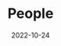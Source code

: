 ---
title: People
date: 2022-10-24
type: landing
sections:
  - block: people
    content:
      title: 
      # Choose which groups/teams of users to display.
      #   Edit `user_groups` in each user's profile to add them to one or more of these groups.
      user_groups:
          - Faculty
          - Ph.D. Students
          - Master Students
          - Undergraduates
          - Visiting Students
          - Graduate Students

      sort_by: Params.last_name
      sort_ascending: true
    design:
      show_interests: false
      show_role: true
      show_social: true

  - block: hero
    design:
      spacing:
        padding: ['0','0','0','0']
      background: 
        image: 
          filename: bg.png

    content:
      title: 
      text: |
        <meta name="viewport" content="width=device-width, initial-scale=1.0">

        <style>

            .center-text {
            text-align: center;}

            .flex-container {
            display: flex;
            justify-content: space-between;
            flex-direction: row; 
            flex-wrap: wrap;
            align-items: center;
            }

            .flex-element {
            flex: 0.5; 
            margin: 2%;
            /* 元素占据可用空间的比例 */}

        </style>
        <div class="center-text" style="margin-top:-13%;width:100%;margin-left:30%">
        <div style="display:flex;justify-content:center"><p style="font-size:1.5rem;">Other Members</p></div>
        <div class="flex-container" style="text-align:center;">

          <div class="flex-element">
              <div style="display:flex;justify-content:center"><img src="oyj.jpg" style="border-radius: 50%;width:160px;"></div>
              <p style="font-size:1rem;text-align: center;margin-top:6%;">欧阳健</p>
              <p style="font-size:0.7rem;color:grey;text-align: center;margin-top:-7%">Jian Ouyang</p>
              <p style="font-size:0.7rem;color:grey;text-align: center;margin-top:-12%;margin-bottom:-10%">Advanced Research Scholar</p>
              <a href="mailto:ouyj@mail.sustech.edu.cn" style="font-size:0.7rem;text-decoration:none;text-align: center;">ouyj@mail.sustech.edu.cn</a>
          </div>

          <div class="flex-element"style="text-align:center">
              <div style="display:flex;justify-content:center"><img src="wh.png" style="border-radius: 50%;width:160px;"></div>
              <p style="font-size:1rem;text-align: center;margin-top:6%;">吴昊</p>
              <p style="font-size:0.7rem;color:grey;text-align: center;margin-top:-7%">Hao Wu</p>
              <p style="font-size:0.7rem;color:grey;text-align: center;margin-top:-12%;margin-bottom:-10%">Research Scholar</p>
              <a href="mailto:wuh3@mail.sustech.edu.cn" style="font-size:0.7rem;text-decoration:none;text-align: center;">wuh3@mail.sustech.edu.cn</a>
          </div>

          <div class="flex-element" style="text-align:center">
              <div style="display:flex;justify-content:center"><img src="wlf.jpg" style="border-radius: 50%;width:160px;"></div>
              <p style="font-size:1rem;text-align: center;margin-top:6%;">王璐峰</p>
              <p style="font-size:0.7rem;color:grey;text-align: center;margin-top:-7%">Lufeng Wang</p>
              <p style="font-size:0.7rem;color:grey;text-align: center;margin-top:-12%;margin-bottom:-10%">Algorithm Engineer</p>
              <a href="mailto:wanglf@mail.sustech.edu.cn" style="font-size:0.7rem;text-decoration:none;text-align: center;">wanglf@mail.sustech.edu.cn</a>
          </div>

          <div class="flex-element" style="text-align:center">
              <div style="display:flex;justify-content:center"><img src="lg.png" style="border-radius: 50%;width:160px;"></div>
              <p style="font-size:1rem;text-align: center;margin-top:6%;">李广</p>
              <p style="font-size:0.7rem;color:grey;text-align: center;margin-top:-7%">Guang Li</p>
              <p style="font-size:0.7rem;color:grey;text-align: center;margin-top:-12%;margin-bottom:-10%">Algorithm Engineer</p>
              <a href="mailto:1451513175@qq.com" style="font-size:0.7rem;text-decoration:none;text-align: center;">1451513175@qq.com</a>
          </div>
          
          <div class="flex-element" style="text-align:center">
              <div style="display:flex;justify-content:center"><img src="fx.png" style="border-radius: 50%;width:160px;"></div>
              <p style="font-size:1rem;text-align: center;margin-top:6%;">付辛</p>
              <p style="font-size:0.7rem;color:grey;text-align: center;margin-top:-7%">Xin Fu</p>
              <p style="font-size:0.7rem;color:grey;text-align: center;margin-top:-12%;margin-bottom:-10%">Administrative Assistant</p>
              <a href="mailto:fux@mail.sustech.edu.cn" style="font-size:0.7rem;text-decoration:none;text-align: center;">fux@mail.sustech.edu.cn</a>
          </div>
          
          <div class="flex-element" style="text-align:center">
              <div style="display:flex;justify-content:center"><img src="jry.png" style="border-radius: 50%;width:160px;"></div>
              <p style="font-size:1rem;text-align: center;margin-top:6%;">吉睿雅</p>
              <p style="font-size:0.7rem;color:grey;text-align: center;margin-top:-7%">Ruiya Ji</p>
              <p style="font-size:0.7rem;color:grey;text-align: center;margin-top:-12%;margin-bottom:-10%">Research Assistant</p>
              <a href="mailto:jiry@mail.sustech.edu.cn" style="font-size:0.7rem;text-decoration:none;text-align: center;">jiry@mail.sustech.edu.cn</a>
        </div>

        </div>
        </div>
---